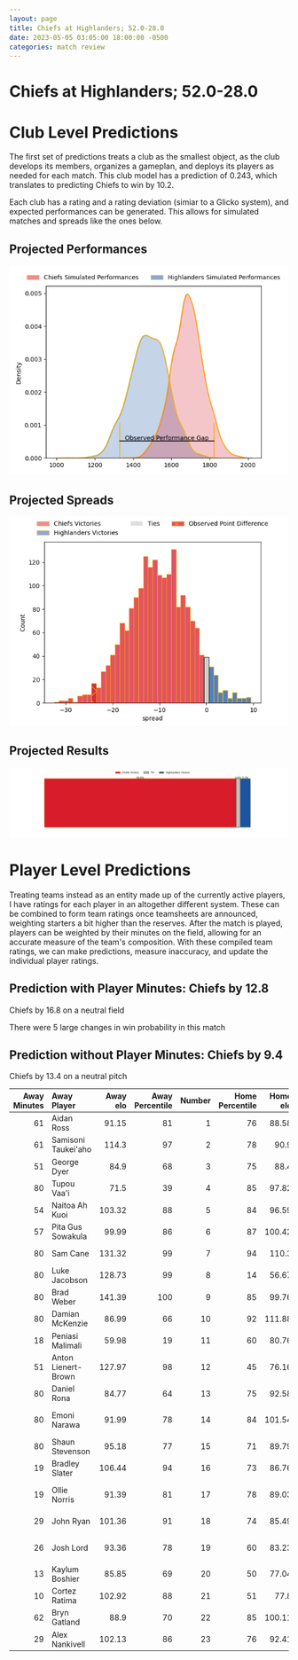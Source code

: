 ```yaml
---  
layout: page  
title: Chiefs at Highlanders; 52.0-28.0  
date: 2023-05-05 03:05:00 18:00:00 -0500  
categories: match review  
---
```

# Chiefs at Highlanders; 52.0-28.0

# Club Level Predictions


The first set of predictions treats a club as the smallest object, as the club develops its members, organizes a gameplan, and deploys its players as needed for each match. This club model has a prediction of 0.243, which translates to predicting Chiefs to win by 10.2.

Each club has a rating and a rating deviation (simiar to a Glicko system), and expected performances can be generated. This allows for simulated matches and spreads like the ones below.
## Projected Performances


![Projected Performances](plots/performances_2023-05-05-Highlanders-Chiefs.png)
## Projected Spreads


![Projected Spreads](plots/spreads_2023-05-05-Highlanders-Chiefs.png)
## Projected Results


![Projected Results](plots/resultbar_2023-05-05-Highlanders-Chiefs.png)
# Player Level Predictions


Treating teams instead as an entity made up of the currently active players, I have ratings for each player in an altogether different system. These can be combined to form team ratings once teamsheets are announced, weighting starters a bit higher than the reserves. After the match is played, players can be weighted by their minutes on the field, allowing for an accurate measure of the team's composition. With these compiled team ratings, we can make predictions, measure inaccuracy, and update the individual player ratings.
## Prediction with Player Minutes: Chiefs by 12.8


Chiefs by 16.8 on a neutral field

There were 5 large changes in win probability in this match
## Prediction without Player Minutes: Chiefs by 9.4


Chiefs by 13.4 on a neutral pitch



|   Away Minutes | Away Player         |   Away elo |   Away Percentile |   Number |   Home Percentile |   Home elo | Home Player          |   Home Minutes |
|---------------:|:--------------------|-----------:|------------------:|---------:|------------------:|-----------:|:---------------------|---------------:|
|             61 | Aidan Ross          |      91.15 |                81 |        1 |                76 |      88.58 | Ethan de Groot       |             62 |
|             61 | Samisoni Taukei'aho |     114.3  |                97 |        2 |                78 |      90.9  | Andrew Makalio       |             51 |
|             51 | George Dyer         |      84.9  |                68 |        3 |                75 |      88.4  | Jermaine Ainsley     |             54 |
|             80 | Tupou Vaa'i         |      71.5  |                39 |        4 |                85 |      97.82 | Fabian Holland       |             26 |
|             54 | Naitoa Ah Kuoi      |     103.32 |                88 |        5 |                84 |      96.59 | Josh Dickson         |             72 |
|             57 | Pita Gus Sowakula   |      99.99 |                86 |        6 |                87 |     100.42 | Shannon Frizell      |             80 |
|             80 | Sam Cane            |     131.32 |                99 |        7 |                94 |     110.3  | Billy Harmon         |             80 |
|             80 | Luke Jacobson       |     128.73 |                99 |        8 |                14 |      56.67 | Hugh Renton          |             80 |
|             80 | Brad Weber          |     141.39 |               100 |        9 |                85 |      99.76 | Aaron Smith          |             62 |
|             80 | Damian McKenzie     |      86.99 |                66 |       10 |                92 |     111.88 | Freddie Burns        |             64 |
|             18 | Peniasi Malimali    |      59.98 |                19 |       11 |                60 |      80.76 | Scott Gregory        |             69 |
|             51 | Anton Lienert-Brown |     127.97 |                98 |       12 |                45 |      76.16 | Thomas Umaga-Jensen  |             80 |
|             80 | Daniel Rona         |      84.77 |                64 |       13 |                75 |      92.58 | Fetuli Paea          |             80 |
|             80 | Emoni Narawa        |      91.99 |                78 |       14 |                84 |     101.54 | Connor Garden-Bachop |             73 |
|             80 | Shaun Stevenson     |      95.18 |                77 |       15 |                71 |      89.79 | Sam Gilbert          |             80 |
|             19 | Bradley Slater      |     106.44 |                94 |       16 |                73 |      86.76 | Rhys Marshall        |             29 |
|             19 | Ollie Norris        |      91.39 |                81 |       17 |                78 |      89.03 | Dan Lienert-Brown    |             18 |
|             29 | John Ryan           |     101.36 |                91 |       18 |                74 |      85.49 | Saula Mau            |             26 |
|             26 | Josh Lord           |      93.36 |                78 |       19 |                60 |      83.23 | Marino Mikaele-Tu'u  |              8 |
|             13 | Kaylum Boshier      |      85.85 |                69 |       20 |                50 |      77.04 | Sean Withy           |             54 |
|             10 | Cortez Ratima       |     102.92 |                88 |       21 |                51 |      77.8  | Folau Fakatava       |             18 |
|             62 | Bryn Gatland        |      88.9  |                70 |       22 |                85 |     100.11 | Mitch Hunt           |             16 |
|             29 | Alex Nankivell      |     102.13 |                86 |       23 |                76 |      92.41 | Jona Nareki          |             18 |

